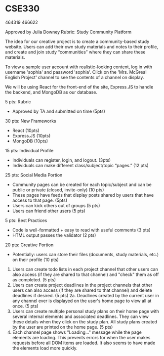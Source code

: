 # CSE330

464319
466622


Approved by Julia Downey
Rubric: Study Community Platform

The idea for our creative project is to create a community-based study website. Users can add their own study materials and notes to their profile, and create and join study “communities” where they can share these materials.

To view a sample user account with realistic-looking content, log in with username 'sophia' and password 'sophia'. Click on the 'Mrs. McGreal English Project' channel to see the contents of a channel on display. 

We will be using React for the front-end of the site, Express.JS to handle the backend, and MongoDB as our database.

5 pts: Rubric
- Approved by TA and submitted on time (5pts)

30 pts: New Frameworks
- React (10pts)
- Express.JS (10pts)
- MongoDB (10pts)

15 pts: Individual Profile
- Individuals can register, login, and logout. (3pts)
- Individuals can make different class/subject/topic “pages.” (12 pts)

25 pts: Social Media Portion
- Community pages can be created for each topic/subject and can be public or private (closed, invite-only) (10 pts)
- These pages have feeds that display posts shared by users that have access to that page. (5pts)
- Users can kick others out of groups (5 pts)
- Users can friend other users (5 pts)

5 pts: Best Practices
- Code is well-formatted + easy to read with useful comments (3 pts)
- HTML output passes the validator (2 pts)

20 pts: Creative Portion
- Potentially: users can store their files (documents, study materials, etc.) on their profile (10 pts)

1. Users can create todo lists in each project channel that other users can also access (if they are shared to that channel) and "check" them as off as completed. (5 pts)
2. Users can create project deadlines in the project channels that other users can also access (if they are shared to that channel) and delete deadlines if desired. (5 pts)
    2a. Deadlines created by the current user in any channel ever is displayed on the user's home page to view all at once. (5 pts)
3. Users can create multiple personal study plans on their home page with several internal elements and associated deadlines. They can view these details when they click on the study plan. All study plans created by the user are printed on the home page. (5 pts)
4. Each channel page shows "Loading..." message while the page elements are loading. This prevents errors for when the user makes requests before all DOM items are loaded. It also seems to have made the elements load more quickly. 
